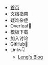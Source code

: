 - [首页](/)
- 文档指南
- 疑难杂症
- Overleaf🚀
- 模板下载
- 加入讨论
- GitHub🚀
- Links👇
  - [Leng's Blog](http://www.bangbangbangbang.top)
